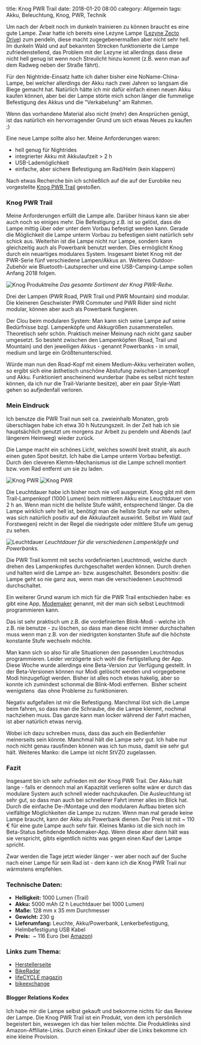 title: Knog PWR Trail
date: 2018-01-20 08:00
category: Allgemein
tags: Akku, Beleuchtung, Knog, PWR, Technik

Um nach der Arbeit noch im dunkeln trainieren zu können braucht es eine gute Lampe. Zwar hatte ich bereits eine Lezyne Lampe ([Lezyne Zecto Drive](https://www.amazon.de/gp/product/B071DM47VT/ref=as_li_tl?ie=UTF8&camp=1638&creative=6742&creativeASIN=B071DM47VT&linkCode=as2&tag=wattsbehind-21&linkId=cb78b32ae7cb2d7a0220ab5a879de8ce)) zum pendeln, diese macht zugegebenermaßen aber nicht sehr hell. Im dunkeln Wald und auf bekannten Strecken funktionierte die Lampe zufriedenstellend, das Problem mit der Lezyne ist allerdings dass diese nicht hell genug ist wenn noch Streulicht hinzu kommt (z.B. wenn man auf dem Radweg neben der Straße fährt).

Für den Nightride-Einsatz hatte ich daher bisher eine NoName-China-Lampe, bei welcher allerdings der Akku nach zwei Jahren so langsam die Biege gemacht hat. Natürlich hätte ich mir dafür einfach einen neuen Akku kaufen können, aber bei der Lampe störte mich schon länger die fummelige Befestigung des Akkus und die "Verkabelung" am Rahmen.

Wenn das vorhandene Material also nicht (mehr) den Ansprüchen genügt, ist das natürlich ein hervorragender Grund um sich etwas Neues zu kaufen ;)

Eine neue Lampe sollte also her. Meine Anforderungen waren:

*  hell genug für Nightrides
*  integrierter Akku mit Akkulaufzeit > 2 h
*  USB-Lademöglichkeit
*  einfache, aber sichere Befestigung am Rad/Helm (kein klappern)

Nach etwas Recherche bin ich schließlich auf die auf der Eurobike neu vorgestellte [Knog PWR Trail](https://www.amazon.de/Knog-LED-Fahrradlampe-integrierter-Akkulaufzeit-vorinstalliert/dp/B0764JJD7F/ref=as_li_ss_tl?ie=UTF8&qid=1515863794&sr=8-1&keywords=knog+pwr+trail&linkCode=ll1&tag=wattsbehind-21&linkId=ad3ae4afe4690ea8a21d83d6f6b90495) gestoßen.

### Knog PWR Trail

Meine Anforderungen erfüllt die Lampe alle. Darüber hinaus kann sie aber auch noch so einiges mehr. Die Befestigung z.B. ist so gelöst, dass die Lampe mittig über oder unter dem Vorbau befestigt werden kann. Gerade die Möglichkeit die Lampe unterm Vorbau zu befestigen sieht natürlich sehr schick aus. Weiterhin ist die Lampe nicht nur Lampe, sondern kann gleichzeitig auch als Powerbank benutzt werden. Dies ermöglicht Knog durch ein neuartiges modulares System. Insgesamt bietet Knog mit der PWR-Serie fünf verschiedene Lampen/Akkus an. Weiteres Outdoor-Zubehör wie Bluetooth-Lautsprecher und eine USB-Camping-Lampe sollen Anfang 2018 folgen.

![Knog Produktreihe]({attach}knog_produkte.jpg)
*Das gesamte Sortiment der Knog PWR-Reihe.*

Drei der Lampen (PWR Road, PWR Trail und PWR Mountain) sind modular. Die kleineren Geschwister PWR Commuter und PWR Rider sind nicht modular, können aber auch als Powerbank fungieren.

Der Clou beim modularen System: Man kann sich seine Lampe auf seine Bedürfnisse bzgl. Lampenköpfe und Akkugrößen zusammenstellen. Theoretisch sehr schön. Praktisch meiner Meinung nach nicht ganz sauber umgesetzt. So besteht zwischen den Lampenköpfen (Road, Trail und Mountain) und den jeweiligen Akkus - genannt Powerbanks - in small, medium und large ein Größtenunterschied.

Würde man nun den Road-Kopf mit einem Medium-Akku verheiraten wollen, so ergibt sich eine ästhetisch unschöne Abstufung zwischen Lampenkopf und Akku. Funktioniert anscheinend wunderbar (habe es selbst nicht testen können, da ich nur die Trail-Variante besitze), aber ein paar Style-Watt gehen so aufjedenfall verloren.

### Mein Eindruck         

Ich benutze die PWR Trail nun seit ca. zweieinhalb Monaten, grob überschlagen habe ich etwa 30 h Nutzungszeit. In der Zeit hab ich sie hauptsächlich genutzt um morgens zur Arbeit zu pendeln und Abends (auf längerem Heimweg) wieder zurück.

Die Lampe macht ein schönes Licht, welches sowohl breit strahlt, als auch einen guten Spot besitzt. Ich habe die Lampe unterm Vorbau befestigt. Durch den cleveren Klemm-Mechanismus ist die Lampe schnell montiert bzw. vom Rad entfernt um sie zu laden.

![Knog PWR]({attach}pwr_1.jpg) 
![Knog PWR]({attach}pwr_2.jpg)

Die Leuchtdauer habe ich bisher noch nie voll ausgereizt. Knog gibt mit dem Trail-Lampenkopf (1000 Lumen) beim mittleren Akku eine Leuchtdauer von 2 h an. Wenn man nicht die hellste Stufe wählt, entsprechend länger. Da die Lampe wirklich sehr hell ist, benötigt man die hellste Stufe nur sehr selten, was sich natürlich positiv auf die Akkulaufzeit auswirkt. Selbst im Wald (auf Forstwegen) reicht in der Regel die niedrigste oder mittlere Stufe um genug zu sehen.

![Leuchtdauer]({attach}pwr.png)
*Leuchtdauer für die verschiedenen Lampenköpfe und Powerbanks.*

Die PWR Trail kommt mit sechs vordefinierten Leuchtmodi, welche durch drehen des Lampenkopfes durchgeschaltet werden können. Durch drehen und halten wird die Lampe an- bzw. ausgeschaltet. Besonders positiv: die Lampe geht so nie ganz aus, wenn man die verschiedenen Leuchtmodi durchschaltet.

Ein weiterer Grund warum ich mich für die PWR Trail entschieden habe: es gibt eine App, [Modemaker](https://www.knog.com.au/modemaker) genannt, mit der man sich selbst Leuchtmodi programmieren kann.

Das ist sehr praktisch um z.B. die vordefinierten Blink-Modi - welche ich z.B. nie benutze - zu löschen, so dass man diese nicht immer durchschalten muss wenn man z.B. von der niedrigsten konstanten Stufe auf die höchste konstante Stufe wechseln möchte.

Man kann sich so also für alle Situationen den passenden Leuchtmodus programmieren. Leider verzögerte sich wohl die Fertigstellung der App. Diese Woche wurde allerdings eine Beta-Version zur Verfügung gestellt. In der Beta-Versionen können nur Modi gelöscht werden und vorgegebene Modi hinzugefügt werden. Bisher ist alles noch etwas hakelig, aber so konnte ich zumindest schonmal die Blink-Modi entfernen.  Bisher scheint wenigstens  das ohne Probleme zu funktionieren.

Negativ aufgefallen ist mir die Befestigung. Manchmal löst sich die Lampe beim fahren, so dass man die Schraube, die die Lampe klemmt, nochmal nachziehen muss. Das ganze kann man locker während der Fahrt machen, ist aber natürlich etwas nervig.

Wobei ich dazu schreiben muss, dass das auch ein Bedienfehler meinerseits sein könnte. Manchmal hält die Lampe sehr gut. Ich habe nur noch nicht genau rausfinden können was ich tun muss, damit sie sehr gut hält. Weiteres Manko: die Lampe ist nicht StVZO zugelassen.

### Fazit 

Insgesamt bin ich sehr zufrieden mit der Knog PWR Trail. Der Akku hält lange - falls er dennoch mal an Kapazität verlieren sollte wäre er durch das modulare System auch schnell wieder nachzukaufen. Die Ausleuchtung ist sehr gut, so dass man auch bei schnellerer Fahrt immer alles im Blick hat. Durch die einfache De-/Montage und den modularen Aufbau bieten sich vielfältige Möglichkeiten die Lampe zu nutzen. Wenn man mal gerade keine Lampe braucht, kann der Akku als Powerbank dienen. Der Preis ist mit ~ 110 € für eine gute Lampe auch sehr fair. Kleines Manko ist die sich noch im Beta-Status befindende Modemaker-App. Wenn diese aber dann hält was sie verspricht, gibts eigentlich nichts was gegen einen Kauf der Lampe spricht.

Zwar werden die Tage jetzt wieder länger - wer aber noch auf der Suche nach einer Lampe für sein Rad ist - dem kann ich die Knog PWR Trail nur wärmstens empfehlen.

### Technische Daten:

*  **Helligkeit:** 1000 Lumen (Trail)
*  **Akku:** 5000 mAh (2 h Leuchtdauer bei 1000 Lumen)
*  **Maße:** 128 mm x 35 mm Durchmesser
*  **Gewicht:** 230 g
*  **Lieferumfang:** Leuchte, Akku/Powerbank, Lenkerbefestigung, Helmbefestigung USB Kabel
*  **Preis:**  ~ 116 Euro (bei [Amazon](https://www.amazon.de/Knog-LED-Fahrradlampe-integrierter-Akkulaufzeit-vorinstalliert/dp/B0764JJD7F/ref=as_li_ss_tl?ie=UTF8&qid=1515929104&sr=8-1&keywords=knog+pwr+trail&linkCode=ll1&tag=wattsbehind-21&linkId=16864e647027897b6fa9442a4927a385))

### Links zum Thema:

-  [Herstellerseite](https://www.knog.com.au/pwr/)
-  [BikeRadar](http://www.bikeradar.com/road/news/article/hands-on-knogs-new-pwr-lights-50617/)
-  [lifeCYCLE magazin](https://lifecyclemag.de/knog_pwr)
-  [bikeexchange](https://www.bikeexchange.com.au/blog/knog-pwr-light-system-ten-things-to-know)

#### Blogger Relations Kodex
Ich habe mir die Lampe selbst gekauft und bekomme nichts für das Review der Lampe. Die Knog PWR Trail ist ein Produkt, von dem ich persönlich begeistert bin, weswegen ich das hier teilen möchte. Die Produktlinks sind Amazon-Affiliate-Links. Durch einen Einkauf über die Links bekomme ich eine kleine Provision.